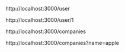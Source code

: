 <!-- //获取所有用户的数据 -->
 http://localhost:3000/user

<!-- 获取单个id都用户ixnxi -->
  http://localhost:3000/user/1

  <!-- //获取所有公司都的数据 -->
 http://localhost:3000/companies

 <!-- 根据公司名字获取信息 -->
  http://localhost:3000/companies?name=apple

<!-- npm i -->
<!-- npm run json:server -->